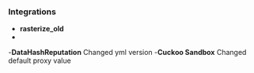 ### Integrations
- __rasterize_old__
-
-__DataHashReputation__
Changed yml version 
-__Cuckoo Sandbox__
Changed default proxy value